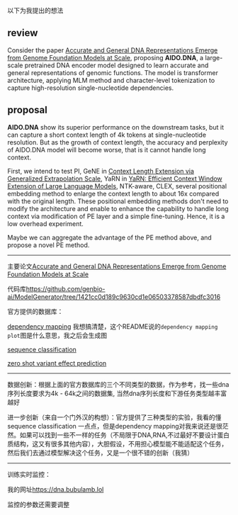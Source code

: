以下为我提出的想法

## review

Consider the paper [Accurate and General DNA Representations Emerge from Genome Foundation Models at Scale](https://www.biorxiv.org/content/biorxiv/early/2024/12/05/2024.12.01.625444.full.pdf), proposing **AIDO.DNA**, a large-scale pretrained DNA encoder model designed to learn accurate and general representations of genomic functions. The model is transformer architecture, applying MLM method and character-level tokenization to capture high-resolution single-nucleotide dependencies.  



## proposal

**AIDO.DNA** show its superior performance on the downstream tasks, but it can capture a short context length of 4k tokens at single-nucleotide resolution. But as the growth of context length, the accuracy and perplexity of AIDO.DNA model will become worse, that is it cannot handle long context. 

First, we intend to test PI,  GeNE in  [Context Length Extension via Generalized Extrapolation Scale](https://aclanthology.org/2024.findings-acl.249.pdf), YaRN in [YaRN: Efficient Context Window Extension of Large Language Models](https://arxiv.org/pdf/2309.00071), NTK-aware,  CLEX, several positional embedding method to enlarge the context length to about 16x compared with the original length. These positional embedding methods don't need to modify the architecture and enable to enhance the capability to handle long context via modification of PE layer and a simple fine-tuning. Hence, it is a low overhead experiment.

Maybe we can aggregate the advantage of the PE method above, and propose a novel PE method.

--------------------------------------------

主要论文[Accurate and General DNA Representations Emerge from Genome Foundation Models at Scale](https://www.biorxiv.org/content/biorxiv/early/2024/12/05/2024.12.01.625444.full.pdf)

代码库<https://github.com/genbio-ai/ModelGenerator/tree/1421cc0d189c9630cd1e06503378587dbdfc3016>

官方提供的数据库：

[dependency mapping](https://github.com/genbio-ai/ModelGenerator/tree/1421cc0d189c9630cd1e06503378587dbdfc3016/experiments/AIDO.DNA/dependency_mapping) 我想搞清楚，这个README说的`dependency mapping plot`图是什么意思，我之后会生成图

[sequence classification](https://github.com/genbio-ai/ModelGenerator/tree/1421cc0d189c9630cd1e06503378587dbdfc3016/experiments/AIDO.DNA/sequence_classification)

[zero shot variant effect prediction](https://github.com/genbio-ai/ModelGenerator/tree/1421cc0d189c9630cd1e06503378587dbdfc3016/experiments/AIDO.DNA/zeroshot_variant_effect_prediction)

--------------------

数据创新：根据上面的官方数据库的三个不同类型的数据，作为参考，找一些dna序列长度要求为4k - 64k之间的数据集, 当然dna序列长度和下游任务类型越丰富越好 

进一步创新（来自一个门外汉的构想）：官方提供了三种类型的实验，我看的懂sequence classification 一点点，但是dependency mapping对我来说还是很茫然。如果可以找到一些不一样的任务（不局限于DNA,RNA,不过最好不要设计蛋白质结构，这又有很多其他内容），大胆假设，不用担心模型能不能适配这个任务，然后我们去通过模型解决这个任务，又是一个很不错的创新（我猜）

------------------------------

训练实时监控：

我的网址<https://dna.bubulamb.lol>

监控的参数还需要调整
